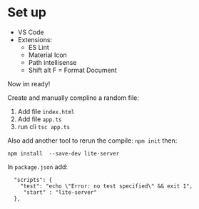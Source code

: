 # Set up

- VS Code
- Extensions:
  - ES Lint
  - Material Icon
  - Path intellisense
  - Shift alt F = Format Document

Now im ready!

Create and manually compline a random file:

1. Add file ``` index.html ```
2. Add file ``` app.ts ```
3. run cli ``` tsc app.ts ```

Also add another tool to rerun the compile:
``` npm init ```
then:

``` npm install  --save-dev lite-server ```

In ``` package.json ``` add:

```
  "scripts": {
    "test": "echo \"Error: no test specified\" && exit 1",
     "start" : "lite-server"
  },
```
